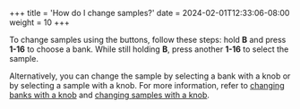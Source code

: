 +++
title = 'How do I change samples?'
date = 2024-02-01T12:33:06-08:00
weight = 10
+++


To change samples using the buttons, follow these steps: hold **B** and press **1-16** to choose a bank. While still holding **B**, press another **1-16** to select the sample. 

Alternatively, you can change the sample by selecting a bank with a knob or by selecting a sample with a knob. For more information, refer to [changing banks with a knob](#change-banks-with-knob) and [changing samples with a knob](#change-samples-with-knob).